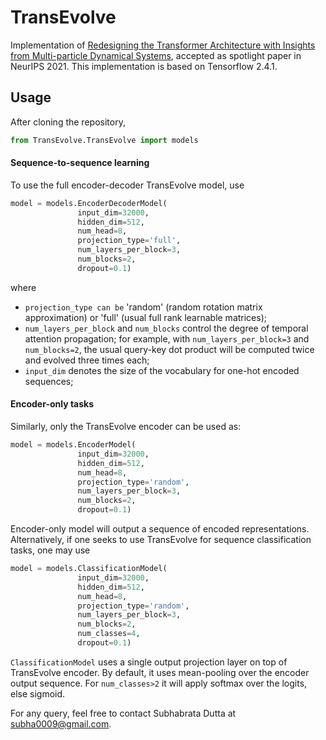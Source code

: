 # TransEvolve

Implementation of [Redesigning the Transformer Architecture with Insights from Multi-particle Dynamical Systems](https://arxiv.org/abs/2109.15142), accepted as spotlight paper in NeurIPS 2021.
This implementation is based on Tensorflow 2.4.1.

## Usage
After cloning the repository, 
```python
from TransEvolve.TransEvolve import models
```
#### Sequence-to-sequence learning

To use the full encoder-decoder TransEvolve model, use
```python
model = models.EncoderDecoderModel(
               input_dim=32000,
               hidden_dim=512,
               num_head=8,
               projection_type='full',
               num_layers_per_block=3,
               num_blocks=2,
               dropout=0.1)
```
where 
* `projection_type can be` 'random' (random rotation matrix approximation) or 'full' (usual full rank learnable matrices);
* `num_layers_per_block` and `num_blocks` control the degree of temporal attention propagation; for example, with  `num_layers_per_block=3` and `num_blocks=2`, the usual query-key dot
product will be computed twice and evolved three times each;
* `input_dim` denotes the size of the vocabulary for one-hot encoded sequences;

#### Encoder-only tasks

Similarly, only the TransEvolve encoder can be used as:
```python
model = models.EncoderModel(
               input_dim=32000,
               hidden_dim=512,
               num_head=8,
               projection_type='random',
               num_layers_per_block=3,
               num_blocks=2,
               dropout=0.1)
```
Encoder-only model will output a sequence of encoded representations. Alternatively, if one seeks to use TransEvolve for sequence classification tasks, one may use 
```python
model = models.ClassificationModel(
               input_dim=32000,
               hidden_dim=512,
               num_head=8,
               projection_type='random',
               num_layers_per_block=3,
               num_blocks=2,
               num_classes=4,
               dropout=0.1)
```
`ClassificationModel` uses a single output projection layer on top of TransEvolve encoder. By default, it uses mean-pooling over the encoder output sequence. For `num_classes>2` it will apply softmax over the logits, else sigmoid.


For any query, feel free to contact Subhabrata Dutta at subha0009@gmail.com.
